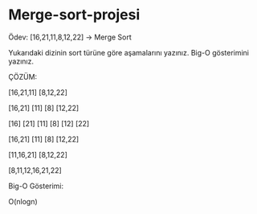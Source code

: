 # Merge-sort-projesi
Ödev: [16,21,11,8,12,22] -> Merge Sort

Yukarıdaki dizinin sort türüne göre aşamalarını yazınız. Big-O gösterimini yazınız.

ÇÖZÜM:

[16,21,11] [8,12,22]

[16,21] [11] [8] [12,22]

[16] [21] [11] [8] [12] [22]

[16,21] [11] [8] [12,22]

[11,16,21] [8,12,22]

[8,11,12,16,21,22]

Big-O Gösterimi:

O(nlogn)